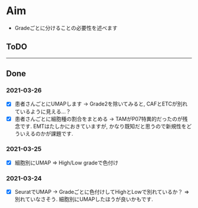 # Aim

+ Gradeごとに分けることの必要性を述べます

## ToDO


---

## Done

### 2021-03-26
+ [x] 患者さんごとにUMAPします -> Grade2を除いてみると, CAFとETCが別れているように見える…？
+ [x] 患者さんごとに細胞種の割合をまとめる -> TAMがP07特異的だったのが残念です. EMTはたしかにおきていますが, かなり既知だと思うので新規性をどういえるのかが課題です. 

### 2021-03-25
+ [x] 細胞別にUMAP => High/Low gradeで色付け

### 2021-03-24
+ [x] SeuratでUMAP -> Gradeごとに色付けしてHighとLowで別れているか？ => 別れていなさそう. 細胞別にUMAPしたほうが良いかもです. 

